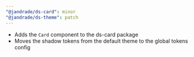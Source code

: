 ```yaml
---
"@jandrade/ds-card": minor
"@jandrade/ds-theme": patch
---
```


-   Adds the `Card` component to the ds-card package
-   Moves the shadow tokens from the default theme to the global tokens config

